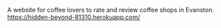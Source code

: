 A website for coffee lovers to rate and review coffee shops in Evanston. 
https://hidden-beyond-81310.herokuapp.com/
